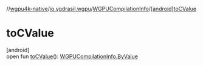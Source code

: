 //[wgpu4k-native](../../../index.md)/[io.ygdrasil.wgpu](../index.md)/[WGPUCompilationInfo](index.md)/[[android]toCValue]([android]to-c-value.md)

# toCValue

[android]\
open fun [toCValue]([android]to-c-value.md)(): [WGPUCompilationInfo.ByValue](../../io.ygdrasil.wgpu.android/-w-g-p-u-compilation-info/-by-value/index.md)